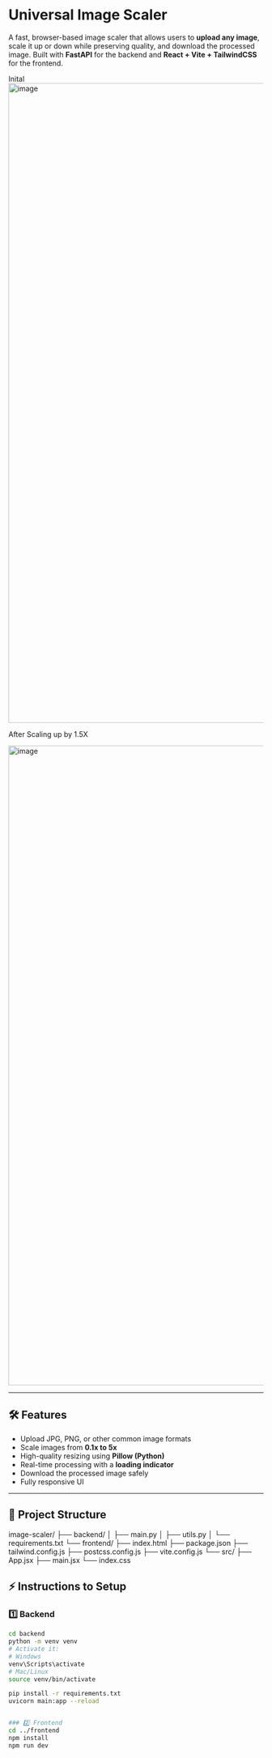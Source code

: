 # Universal Image Scaler

A fast, browser-based image scaler that allows users to **upload any image**, scale it up or down while preserving quality, and download the processed image. Built with **FastAPI** for the backend and **React + Vite + TailwindCSS** for the frontend.

Inital 
<img width="3439" height="1264" alt="image" src="https://github.com/user-attachments/assets/350d8104-fee7-4bbe-9a5d-2d6da1849dfc" />

After Scaling up by 1.5X

<img width="3434" height="1264" alt="image" src="https://github.com/user-attachments/assets/e9eb552a-ab0d-49db-a92b-cbebe063a838" />

---

## 🛠️ Features

- Upload JPG, PNG, or other common image formats
- Scale images from **0.1x to 5x**
- High-quality resizing using **Pillow (Python)**
- Real-time processing with a **loading indicator**
- Download the processed image safely
- Fully responsive UI

---

## 📂 Project Structure

image-scaler/
├── backend/
│ ├── main.py
│ ├── utils.py
│ └── requirements.txt
└── frontend/
├── index.html
├── package.json
├── tailwind.config.js
├── postcss.config.js
├── vite.config.js
└── src/
├── App.jsx
├── main.jsx
└── index.css


## ⚡ Instructions to Setup

### 1️⃣ Backend

```bash
cd backend
python -m venv venv
# Activate it:
# Windows
venv\Scripts\activate
# Mac/Linux
source venv/bin/activate

pip install -r requirements.txt
uvicorn main:app --reload


### 2️⃣ Frontend
cd ../frontend
npm install
npm run dev
